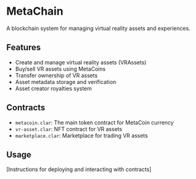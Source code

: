 # MetaChain
A blockchain system for managing virtual reality assets and experiences.

## Features
- Create and manage virtual reality assets (VRAssets) 
- Buy/sell VR assets using MetaCoins
- Transfer ownership of VR assets
- Asset metadata storage and verification
- Asset creator royalties system

## Contracts
- `metacoin.clar`: The main token contract for MetaCoin currency
- `vr-asset.clar`: NFT contract for VR assets
- `marketplace.clar`: Marketplace for trading VR assets

## Usage
[Instructions for deploying and interacting with contracts]
